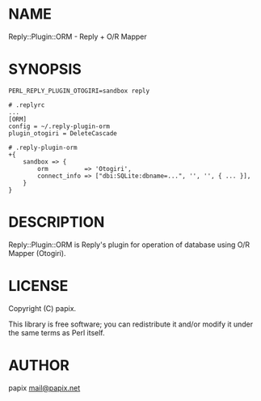 # NAME

Reply::Plugin::ORM - Reply + O/R Mapper

# SYNOPSIS

    PERL_REPLY_PLUGIN_OTOGIRI=sandbox reply

    # .replyrc
    ...
    [ORM]
    config = ~/.reply-plugin-orm
    plugin_otogiri = DeleteCascade

    # .reply-plugin-orm
    +{
        sandbox => {
            orm          => 'Otogiri',
            connect_info => ["dbi:SQLite:dbname=...", '', '', { ... }],
        }
    }

# DESCRIPTION

Reply::Plugin::ORM is Reply's plugin for operation of database using O/R Mapper (Otogiri).

# LICENSE

Copyright (C) papix.

This library is free software; you can redistribute it and/or modify
it under the same terms as Perl itself.

# AUTHOR

papix <mail@papix.net>

